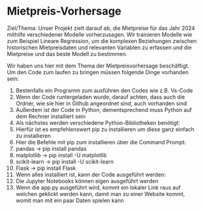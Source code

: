 # Mietpreis-Vorhersage

Ziel/Thema:
Unser Projekt zielt darauf ab, die Mietpreise für das Jahr 2024 mithilfe verschiedener Modelle vorherzusagen. Wir trainieren Modelle wie zum Beispiel Lineare Regression, um die komplexen Beziehungen zwischen historischen Mietpreisdaten und relevanten Variablen zu erfassen und die Mietpreise und das beste Modell zu bestimmen.

Wir haben uns hier mit dem Thema der Mietpreisvorhersage beschäftigt. 
Um den Code zum laufen zu bringen müssen folgende Dinge vorhanden sein:
1. Bestenfalls ein Programm zum ausführen den Codes wie z.B. Vs-Code
2. Wenn der Code runtergeladen wurde, darauf achten, dass auch die Ordner, wie sie hier in Github angeordnet sind, auch vorhanden sind
3. Außerdem ist der Code in Python, dementsprechend muss Python auf dem Rechner installiert sein
4. Als nächstes werden verschiedene Python-Bibliotheken benötigt:
5. Hierfür ist es empfehlenswert pip zu installieren um diese ganz einfach zu installieren
6. Hier die Befehle mit pip zum installieren über die Command Prompt:
7. pandas -> pip install pandas
8. matplotlib -> pip install -U matplotlib
9. scikit-learn -> pip install -U scikit-learn
10. Flask -> pip install Flask
11. Wenn alles installiert ist, kann der Code ausgeführt werden:
12. Die Jupyter Notebooks können eigen ausgeführt werden
13. Wenn die app.py ausgeführt wird, kommt ein lokaler Link raus auf welchen geklickt werden kann, damit man zu einer Website kommt, womit man mit ein paar Daten spielen kann
